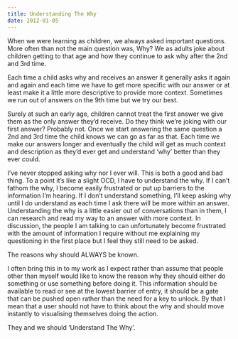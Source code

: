 ```yaml
---
title: Understanding The Why
date: 2012-01-05
---
```

When we were learning as children, we always asked important questions. More often than not the main question was, Why? We as adults joke about children getting to that age and how they continue to ask why after the 2nd and 3rd time.

Each time a child asks why and receives an answer it generally asks it again and again and each time we have to get more specific with our answer or at least make it a little more descriptive to provide more context. Sometimes we run out of answers on the 9th time but we try our best.

Surely at such an early age, children cannot treat the first answer we give them as the only answer they’d receive. Do they think we’re joking with our first answer? Probably not. Once we start answering the same question a 2nd and 3rd time the child knows we can go as far as that. Each time we make our answers longer and eventually the child will get as much context and description as they’d ever get and understand ‘why’ better than they ever could.

I’ve never stopped asking why nor I ever will. This is both a good and bad thing. To a point it’s like a slight OCD, I have to understand the why. If I can’t fathom the why, I become easily frustrated or put up barriers to the information I’m hearing. If I don’t understand something, I’ll keep asking why until I do understand as each time I ask there will be more within an answer. Understanding the why is a little easier out of conversations than in them, I can research and read my way to an answer with more context. In discussion, the people I am talking to can unfortunately become frustrated with the amount of information I require without me explaining my questioning in the first place but I feel they still need to be asked.

The reasons why should ALWAYS be known.

I often bring this in to my work as I expect rather than assume that people other than myself would like to know the reason why they should either do something or use something before doing it. This information should be available to read or see at the lowest barrier of entry, it should be a gate that can be pushed open rather than the need for a key to unlock. By that I mean that a user should not have to think about the why and should move instantly to visualising themselves doing the action.

They and we should ‘Understand The Why’.
